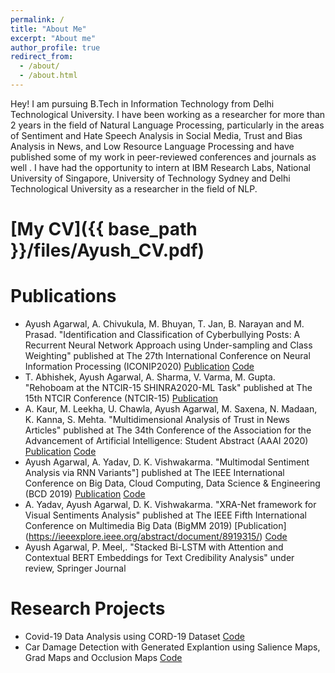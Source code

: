 ```yaml
---
permalink: /
title: "About Me"
excerpt: "About me"
author_profile: true
redirect_from: 
  - /about/
  - /about.html
---
```


Hey! I am pursuing B.Tech in Information Technology from Delhi Technological University. I have been working as a researcher for more than 2 years in the field of Natural Language Processing, particularly in the areas of Sentiment and Hate Speech Analysis in Social Media, Trust and Bias Analysis in News, and Low Resource Language Processing and have  published some of my work in peer-reviewed conferences and journals as well . I have had the opportunity to intern at IBM Research Labs, National University of Singapore, University of Technology Sydney and Delhi Technological University as a researcher in the field of NLP.


# [My CV]({{ base_path }}/files/Ayush_CV.pdf)


# Publications
* Ayush Agarwal, A. Chivukula, M. Bhuyan, T. Jan, B. Narayan and M. Prasad. "Identification and Classification of Cyberbullying Posts: A Recurrent Neural Network Approach using Under-sampling and Class Weighting" published at The 27th International Conference on Neural Information Processing (ICONIP2020) [Publication](https://link.springer.com/chapter/10.1007/978-3-030-63823-8_14) [Code](https://github.com/sherlock42/Cyberbullying-Analysis)
* T. Abhishek,  Ayush Agarwal, A. Sharma, V. Varma, M. Gupta. "Rehoboam at the NTCIR-15 SHINRA2020-ML Task" published at The 15th NTCIR Conference (NTCIR-15) [Publication](http://research.nii.ac.jp/ntcir/workshop/OnlineProceedings15/pdf/ntcir/04-NTCIR15-SHINRA-AbhishekT.pdf)
* A. Kaur, M. Leekha, U. Chawla, Ayush Agarwal, M. Saxena, N. Madaan, K. Kanna, S. Mehta. "Multidimensional Analysis of Trust in News
Articles" published at The 34th Conference of the Association for the Advancement of Artificial Intelligence: Student Abstract (AAAI 2020) [Publication](https://144.208.67.177/ojs/index.php/AAAI/article/view/7191) [Code](https://github.com/sherlock42/NewsBiasDetection)
* Ayush Agarwal, A. Yadav, D. K. Vishwakarma. "Multimodal Sentiment Analysis via RNN Variants"] published at The IEEE International Conference on Big Data, Cloud Computing, Data Science & Engineering (BCD 2019) [Publication](https://ieeexplore.ieee.org/abstract/document/8885108/) [Code](https://github.com/sherlock42/Multimodal-Sentiment-Analysis)
* A. Yadav, Ayush Agarwal, D. K. Vishwakarma. "XRA-Net framework for Visual Sentiments Analysis" published at The IEEE Fifth International Conference on Multimedia Big Data (BigMM 2019) [Publication] (https://ieeexplore.ieee.org/abstract/document/8919315/) [Code](https://github.com/sherlock42/Visual-Sentiment-Analysis-Research-Project)  
* Ayush Agarwal, P. Meel,. "Stacked Bi-LSTM with Attention and Contextual BERT Embeddings for Text Credibility Analysis" under review, Springer Journal 


# Research Projects
* Covid-19 Data Analysis using CORD-19 Dataset [Code](https://github.com/sherlock42/Covid-19-Data-Analysis)
* Car Damage Detection with Generated Explantion using Salience Maps, Grad Maps and Occlusion Maps [Code](https://github.com/sherlock42/Covid-19-Data-Analysis)

